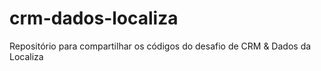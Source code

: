 # crm-dados-localiza
Repositório para compartilhar os códigos do desafio de CRM &amp; Dados da Localiza
